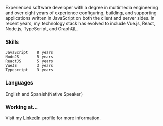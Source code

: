 Experienced software developer with a degree in multimedia engineering and over eight years of experience configuring, building, and supporting applications written in JavaScript on both the client and server sides. In recent years, my technology stack has evolved to include Vue.js, React, Node.js, TypeScript, and GraphQL.

### Skills

``` 
JavaScript    8 years
NodeJS        5 years
ReactJS       5 years
VueJS         3 years
Typescript    3 years
```
### Languages

English and Spanish(Native Speaker)

### Working at...

Visit my [LinkedIn](https://www.linkedin.com/in/danielgarciavargas/) profile for more information.
